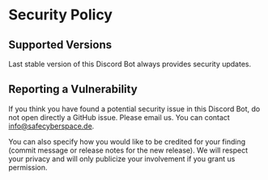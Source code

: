 # Security Policy

## Supported Versions

Last stable version of this Discord Bot always provides security updates.

## Reporting a Vulnerability

If you think you have found a potential security issue in this Discord Bot, do not open
directly a GitHub issue. Please email us. You can contact
[info@safecyberspace.de](mailto:info@safecyberspace.de).

You can also specify how you would like to be credited for your finding
(commit message or release notes for the new release). We will
respect your privacy and will only publicize your involvement if you
grant us permission.

